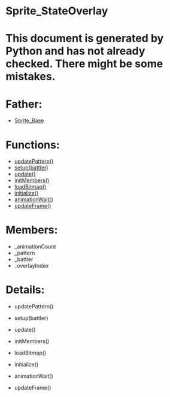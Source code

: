 Sprite_StateOverlay
===

# This document is generated by Python and has not already checked. There might be some mistakes.

# Father:
* [Sprite_Base](Sprite_Base.md)


# Functions:
* [updatePattern()](#updatePattern)
* [setup(battler)](#setup)
* [update()](#update)
* [initMembers()](#initMembers)
* [loadBitmap()](#loadBitmap)
* [initialize()](#initialize)
* [animationWait()](#animationWait)
* [updateFrame()](#updateFrame)

# Members:
* _animationCount
* _pattern
* _battler
* _overlayIndex

# Details:
<p id=updatePattern></p>

* updatePattern()
	

<p id=setup></p>

* setup(battler)
	

<p id=update></p>

* update()
	

<p id=initMembers></p>

* initMembers()
	

<p id=loadBitmap></p>

* loadBitmap()
	

<p id=initialize></p>

* initialize()
	

<p id=animationWait></p>

* animationWait()
	

<p id=updateFrame></p>

* updateFrame()
	

